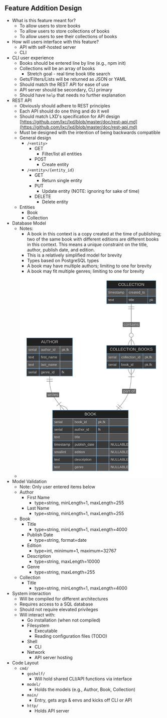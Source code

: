 ## Feature Addition Design

- What is this feature meant for?
  - To allow users to store books
  - To allow users to store collections of books
  - To allow users to see their collections of books
- How will users interface with this feature?
  - API with self-hosted server
  - CLI
- CLI user experience
  - Books should be entered line by line (e.g., npm init)
  - Collections will be an array of books
    - Stretch goal - real time book title search
  - Gets/Filters/Lists will be returned as JSON or YAML
  - Should match the REST API for ease of use
  - API server should be secondary, CLI primary
  - Should have `help` that needs no further explanation
- REST API
  - Obviously should adhere to REST principles
  - Each API should do one thing and do it well
  - Should match LXD's specification for API design [https://github.com/lxc/lxd/blob/master/doc/rest-api.md](https://github.com/lxc/lxd/blob/master/doc/rest-api.md)
  - Must be designed with the intention of being backwards compatible
  - General design
    - `/<entity>`
      - GET
        - Filter/list all entities
      - POST
        - Create entity
    - `/<entity>/{entity_id}`
      - GET
        - Return single entity
      - PUT
        - Update entity (NOTE: ignoring for sake of time)
      - DELETE
        - Delete entity
  - Entities
    - Book
    - Collection
- Database Model
  - Notes:
    - A book in this context is a copy created at the time of publishing; two of the same book with different editions are different books in this context. This means a unique constraint on the title, author, publish date, and edition.
    - This is a relatively simplified model for brevity
    - Types based on PostgreSQL types
    - A book may have multiple authors; limiting to one for brevity
    - A book may fit multiple genres; limiting to one for brevity
  - ![ER Diagram](_assets/database_er_diagram.svg)
- Model Validation
  - Note: Only user entered items below
  - Author
    - First Name
      - type=string, minLength=1, maxLength=255
    - Last Name
      - type=string, minLength=1, maxLength=255
  - Book
    - Title
      - type=string, minLength=1, maxLength=4000
    - Publish Date
      - type=string, format=date
    - Edition
      - type=int, minimum=1, maximum=32767
    - Description
      - type=string, maxLength=10000
    - Genre
      - type=string, maxLength=255
  - Collection
    - Title
      - type=string, minLength=1, maxLength=4000
- System interaction
  - Will be compiled for different architectures
  - Requires access to a SQL database
  - Should not require elevated privileges 
  - Will interact with:
    - Go installation (when not compiled)
    - Filesystem
      - Executable
      - Reading configuration files (TODO)
    - Shell
      - CLI
    - Network
      - API server hosting
- Code Layout
  - `cmd/`
    - `goshelf/`
      - Will hold shared CLI/API functions via interface
    - `model/`
      - Holds the models (e.g., Author, Book, Collection)
    - `main/`
      - Entry, gets args & envs and kicks off CLI or API
    - `http/`
      - Holds API server